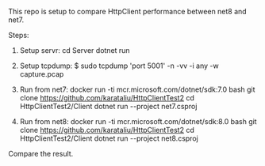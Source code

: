 This repo is setup to compare HttpClient performance between net8 and net7.

Steps:
1. Setup servr:
cd Server
dotnet run

2. Setup tcpdump:
$ sudo tcpdump 'port 5001' -n -vv -i any -w capture.pcap

3. Run from net7:
docker run -ti mcr.microsoft.com/dotnet/sdk:7.0 bash
git clone https://github.com/karataliu/HttpClientTest2
cd HttpClientTest2/Client
dotnet run --project net7.csproj

4. Run from net8:
docker run -ti mcr.microsoft.com/dotnet/sdk:8.0 bash
git clone https://github.com/karataliu/HttpClientTest2
cd HttpClientTest2/Client
dotnet run --project net8.csproj

Compare the result.
